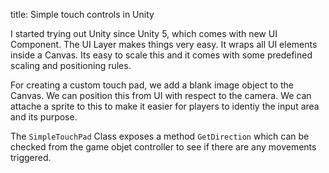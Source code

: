 title: Simple touch controls in Unity

I started trying out Unity since Unity 5, which comes with new UI Component.
The UI Layer makes things very easy. It wraps all UI elements inside a Canvas.
Its easy to scale this and it comes with some predefined scaling and positioning rules.

For creating a custom touch pad, we add a blank image object to the Canvas. We can
position this from UI with respect to the camera. We can attache a sprite to this 
to make it easier for players to identiy the input area and its purpose.

The `SimpleTouchPad` Class exposes a method `GetDirection` which can be checked from the game objet controller 
to see if there are any movements triggered.

<script src="https://gist.github.com/rajarju/c85b40c7ed84f02c189e.js"></script>